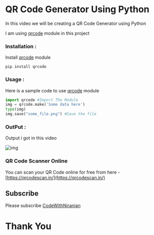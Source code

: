 # QR Code Generator Using Python

In this video we will be creating a QR Code Generator using Python

I am using [qrcode](https://pypi.org/project/qrcode/) module in this project

### Installation :

Install [qrcode](https://pypi.org/project/qrcode/) module

```shell
pip install qrcode
```

### Usage :

Here is a sample code to use [qrcode](https://pypi.org/project/qrcode/) module

```python
import qrcode #Import The Module
img = qrcode.make('Some data here')
type(img)
img.save("some_file.png") #Save the file
```

### OutPut :

Output i got in this video

![img](https://user-images.githubusercontent.com/84449145/166903638-127e9eda-9be1-43be-b0c0-2ef93237c80d.png)

### QR Code Scanner Online

You can scan your QR Code online for free from here - [https://qrcodescan.in/](https://qrcodescan.in/)

## Subscribe
Please subscribe [CodeWithNiranjan](https://youtube.com/channel/UCzfQyi4_E-lS9ps3fVb0jlA)

<h1>Thank You</h1>
